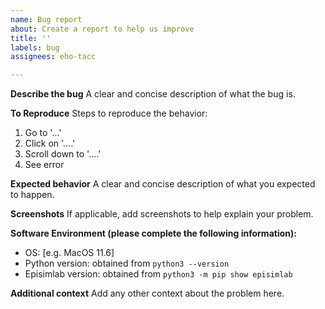 ```yaml
---
name: Bug report
about: Create a report to help us improve
title: ''
labels: bug
assignees: eho-tacc

---
```


**Describe the bug**
A clear and concise description of what the bug is.

**To Reproduce**
Steps to reproduce the behavior:
1. Go to '...'
2. Click on '....'
3. Scroll down to '....'
4. See error

**Expected behavior**
A clear and concise description of what you expected to happen.

**Screenshots**
If applicable, add screenshots to help explain your problem.

**Software Environment (please complete the following information):**
 - OS: [e.g. MacOS 11.6]
 - Python version: obtained from `python3 --version`
 - Episimlab version: obtained from `python3 -m pip show episimlab`

**Additional context**
Add any other context about the problem here.
